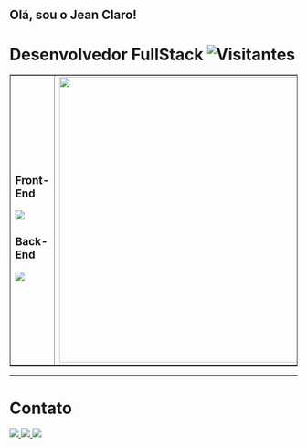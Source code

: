 ## Olá, sou o Jean Claro!

# **Desenvolvedor FullStack** ![Visitantes](https://komarev.com/ghpvc/?username=JeanClaroCode&color=green)


<table border="none">
  <tr>
    <td>
      <h3>Front-End</h3>
      <img src="https://skillicons.dev/icons?i=react,nextjs,styledcomponents,tailwind,ts,redux,figma" />
      <h3>Back-End</h3>
      <img src="https://skillicons.dev/icons?i=java,spring,postgres,mongodb,nodejs,express,aws,docker" />
    </td>
    <td align="center">
      <img width="500" src="https://images-wixmp-ed30a86b8c4ca887773594c2.wixmp.com/f/c83c004e-1370-4756-88e5-4071de797088/ddjk36s-36e736ed-a3f5-4ead-bc5a-2055ad79d8a7.gif?token=eyJ0eXAiOiJKV1QiLCJhbGciOiJIUzI1NiJ9.eyJzdWIiOiJ1cm46YXBwOjdlMGQxODg5ODIyNjQzNzNhNWYwZDQxNWVhMGQyNmUwIiwiaXNzIjoidXJuOmFwcDo3ZTBkMTg4OTgyMjY0MzczYTVmMGQ0MTVlYTBkMjZlMCIsIm9iaiI6W1t7InBhdGgiOiJcL2ZcL2M4M2MwMDRlLTEzNzAtNDc1Ni04OGU1LTQwNzFkZTc5NzA4OFwvZGRqazM2cy0zNmU3MzZlZC1hM2Y1LTRlYWQtYmM1YS0yMDU1YWQ3OWQ4YTcuZ2lmIn1dXSwiYXVkIjpbInVybjpzZXJ2aWNlOmZpbGUuZG93bmxvYWQiXX0.pgxwYJcrj6fKZmowAdX5HbdvaHWItqxLpSim41_sgC4">
    </td>
  </tr>
</table>

<hr>
<!-- <div style="display: flex;">
    <img style="width: 31%; height: auto;" src="https://github-readme-stats.vercel.app/api/top-langs/?username=JeanClaroCode&size_weight=0.5&count_weight=0.5&theme=dracula&hide=css,html,shell,python,c++,C++,C,cython&langs_count=3" alt="Jean Claro github stats" />
    <img style="width: 51%; height: auto;" src="https://github-readme-stats.vercel.app/api?username=JeanClaroCode&show_icons=true&theme=dracula" />
</div>
 -->
 
# Contato
<div>
    <a href="mailto:jeanclarodev@gmail.com">
        <img src="https://img.shields.io/badge/Gmail-D14836?style=for-the-badge&logo=gmail&logoColor=white">
    </a>
    <a href="https://wa.me/61992689268">
        <img src="https://img.shields.io/badge/WhatsApp-25D366?style=for-the-badge&logo=whatsapp&logoColor=white">
    </a>
    <a href="https://www.linkedin.com/in/jeanclaro/">
        <img src="https://img.shields.io/badge/LinkedIn-0077B5?style=for-the-badge&logo=linkedin&logoColor=white">
    </a>
</div>
